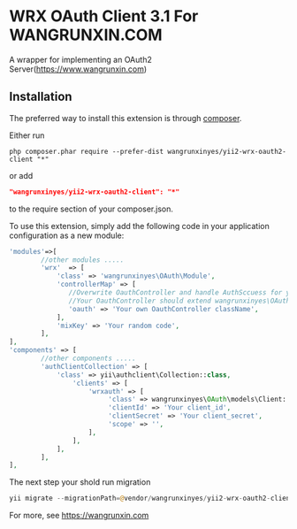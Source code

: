 WRX OAuth Client 3.1 For WANGRUNXIN.COM
==================

A wrapper for implementing an OAuth2 Server(https://www.wangrunxin.com)

Installation
------------

The preferred way to install this extension is through [composer](http://getcomposer.org/download/).

Either run

```
php composer.phar require --prefer-dist wangrunxinyes/yii2-wrx-oauth2-client "*"
```

or add

```json
"wangrunxinyes/yii2-wrx-oauth2-client": "*"
```

to the require section of your composer.json.

To use this extension,  simply add the following code in your application configuration as a new module:

```php
'modules'=>[
        //other modules .....
        'wrx'  => [
            'class' => 'wangrunxinyes\OAuth\Module',
			'controllerMap' => [
			   //Overwrite OauthController and handle AuthSccuess for your own project;
			   //Your OauthController should extend wangrunxinyes\OAuth\controllers\OauthController.
			   'oauth' => 'Your own OauthController className',
			],
			'mixKey' => 'Your random code',
		],
],
'components' => [ 
        //other components .....
        'authClientCollection' => [
            'class' => yii\authclient\Collection::class,
                'clients' => [
                    'wrxauth' => [
                         'class' => wangrunxinyes\OAuth\models\Client::class,
                         'clientId' => 'Your client_id',
                         'clientSecret' => 'Your client_secret',
                         'scope' => '',
                    ],
                ],
            ],
        ],
],
```

The next step your shold run migration

```php
yii migrate --migrationPath=@vendor/wangrunxinyes/yii2-wrx-oauth2-client/migrations
```

For more, see https://wangrunxin.com